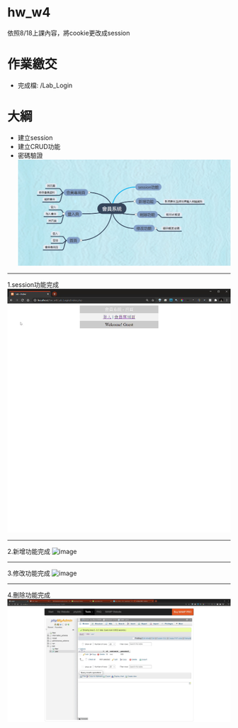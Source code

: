 # hw_w4
依照8/18上課內容，將cookie更改成session
# 作業繳交
- 完成檔: /Lab_Login
# 大綱
- 建立session
- 建立CRUD功能
- 密碼驗證
![image](https://github.com/alanwang1207/hw_w4/blob/master/img/mind.png)
_________
1.session功能完成
![image](https://github.com/alanwang1207/hw_w4/blob/master/img/session%E5%8A%9F%E8%83%BD%E5%AE%8C%E6%88%90.gif)
_________
2.新增功能完成
![image](https://github.com/alanwang1207/hw_w4/blob/master/img/%E6%96%B0%E5%A2%9E%E5%8A%9F%E8%83%BD%E5%AE%8C%E6%88%90.gif)
________
3.修改功能完成
![image](https://github.com/alanwang1207/hw_w4/blob/master/img/%E4%BF%AE%E6%94%B9%E5%8A%9F%E8%83%BD%E5%AE%8C%E6%88%90.gif)
________
4.刪除功能完成
![image](https://github.com/alanwang1207/hw_w4/blob/master/img/%E5%88%AA%E9%99%A4%E5%8A%9F%E8%83%BD%E5%AE%8C%E6%88%90.gif)
